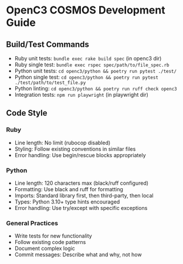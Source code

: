 # OpenC3 COSMOS Development Guide

## Build/Test Commands
- Ruby unit tests: `bundle exec rake build spec` (in openc3 dir)
- Ruby single test: `bundle exec rspec spec/path/to/file_spec.rb` 
- Python unit tests: `cd openc3/python && poetry run pytest ./test/`
- Python single test: `cd openc3/python && poetry run pytest ./test/path/to/test_file.py`
- Python linting: `cd openc3/python && poetry run ruff check openc3`
- Integration tests: `npm run playwright` (in playwright dir)

## Code Style

### Ruby
- Line length: No limit (rubocop disabled)
- Styling: Follow existing conventions in similar files
- Error handling: Use begin/rescue blocks appropriately

### Python
- Line length: 120 characters max (black/ruff configured)
- Formatting: Use black and ruff for formatting
- Imports: Standard library first, then third-party, then local
- Types: Python 3.10+ type hints encouraged
- Error handling: Use try/except with specific exceptions

### General Practices
- Write tests for new functionality
- Follow existing code patterns
- Document complex logic
- Commit messages: Describe what and why, not how